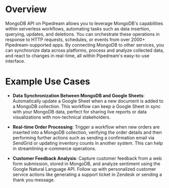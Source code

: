 # Overview

MongoDB API on Pipedream allows you to leverage MongoDB's capabilities within serverless workflows, automating tasks such as data insertion, querying, updates, and deletions. You can orchestrate these operations in response to HTTP requests, schedules, or events from over 2000+ Pipedream-supported apps. By connecting MongoDB to other services, you can synchronize data across platforms, process and analyze collected data, and react to changes in real-time, all within Pipedream's easy-to-use interface.

# Example Use Cases

- **Data Synchronization Between MongoDB and Google Sheets**: Automatically update a Google Sheet when a new document is added to a MongoDB collection. This workflow can keep a Google Sheet in sync with your MongoDB data, perfect for sharing live reports or data visualizations with non-technical stakeholders.

- **Real-time Order Processing**: Trigger a workflow when new orders are inserted into a MongoDB collection, verifying the order details and then performing further actions such as sending a confirmation email via SendGrid or updating inventory counts in another system. This can help in streamlining e-commerce operations.

- **Customer Feedback Analysis**: Capture customer feedback from a web form submission, stored in MongoDB, and analyze sentiment using the Google Natural Language API. Follow up with personalized customer service actions like generating a support ticket in Zendesk or sending a thank you message.

